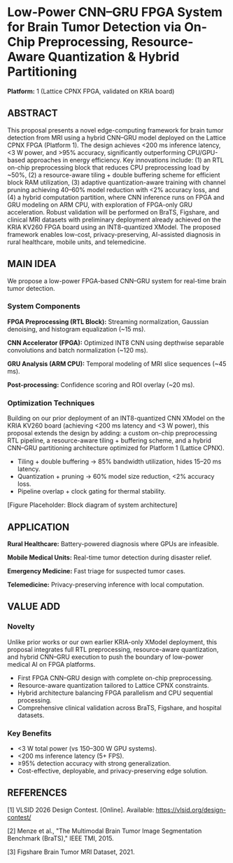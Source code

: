 # Low-Power CNN–GRU FPGA System for Brain Tumor Detection via On-Chip Preprocessing, Resource-Aware Quantization & Hybrid Partitioning

**Platform:** 1 (Lattice CPNX FPGA, validated on KRIA board)

## ABSTRACT

This proposal presents a novel edge-computing framework for brain tumor detection from MRI using a hybrid CNN–GRU model deployed on the Lattice CPNX FPGA (Platform 1). The design achieves <200 ms inference latency, <3 W power, and >95% accuracy, significantly outperforming CPU/GPU-based approaches in energy efficiency. Key innovations include: (1) an RTL on-chip preprocessing block that reduces CPU preprocessing load by ~50%, (2) a resource-aware tiling + double buffering scheme for efficient block RAM utilization, (3) adaptive quantization-aware training with channel pruning achieving 40–60% model reduction with <2% accuracy loss, and (4) a hybrid computation partition, where CNN inference runs on FPGA and GRU modeling on ARM CPU, with exploration of FPGA-only GRU acceleration. Robust validation will be performed on BraTS, Figshare, and clinical MRI datasets with preliminary deployment already achieved on the KRIA KV260 FPGA board using an INT8-quantized XModel. The proposed framework enables low-cost, privacy-preserving, AI-assisted diagnosis in rural healthcare, mobile units, and telemedicine.

## MAIN IDEA

We propose a low-power FPGA-based CNN–GRU system for real-time brain tumor detection.

### System Components

**FPGA Preprocessing (RTL Block):** Streaming normalization, Gaussian denoising, and histogram equalization (~15 ms).

**CNN Accelerator (FPGA):** Optimized INT8 CNN using depthwise separable convolutions and batch normalization (~120 ms).

**GRU Analysis (ARM CPU):** Temporal modeling of MRI slice sequences (~45 ms).

**Post-processing:** Confidence scoring and ROI overlay (~20 ms).

### Optimization Techniques
Building on our prior deployment of an INT8-quantized CNN XModel on the KRIA KV260 board (achieving <200 ms latency and <3 W power), this proposal extends the design by adding:
a custom on-chip preprocessing RTL pipeline,
a resource-aware tiling + buffering scheme, and
a hybrid CNN–GRU partitioning architecture optimized for Platform 1 (Lattice CPNX).

- Tiling + double buffering → 85% bandwidth utilization, hides 15–20 ms latency.
- Quantization + pruning → 60% model size reduction, <2% accuracy loss.
- Pipeline overlap + clock gating for thermal stability.

[Figure Placeholder: Block diagram of system architecture]

## APPLICATION

**Rural Healthcare:** Battery-powered diagnosis where GPUs are infeasible.

**Mobile Medical Units:** Real-time tumor detection during disaster relief.

**Emergency Medicine:** Fast triage for suspected tumor cases.

**Telemedicine:** Privacy-preserving inference with local computation.

## VALUE ADD

### Novelty
Unlike prior works or our own earlier KRIA-only XModel deployment, this proposal integrates full RTL preprocessing, resource-aware quantization, and hybrid CNN–GRU execution to push the boundary of low-power medical AI on FPGA platforms.
- First FPGA CNN–GRU design with complete on-chip preprocessing.
- Resource-aware quantization tailored to Lattice CPNX constraints.
- Hybrid architecture balancing FPGA parallelism and CPU sequential processing.
- Comprehensive clinical validation across BraTS, Figshare, and hospital datasets.

### Key Benefits

- <3 W total power (vs 150–300 W GPU systems).
- <200 ms inference latency (5+ FPS).
- ≥95% detection accuracy with strong generalization.
- Cost-effective, deployable, and privacy-preserving edge solution.

## REFERENCES

[1] VLSID 2026 Design Contest. [Online]. Available: https://vlsid.org/design-contest/

[2] Menze et al., "The Multimodal Brain Tumor Image Segmentation Benchmark (BraTS)," IEEE TMI, 2015.

[3] Figshare Brain Tumor MRI Dataset, 2021.
